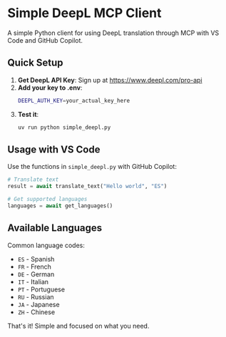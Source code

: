 # Simple DeepL MCP Client

A simple Python client for using DeepL translation through MCP with VS Code and GitHub Copilot.

## Quick Setup

1. **Get DeepL API Key**: Sign up at https://www.deepl.com/pro-api
2. **Add your key to .env**:
   ```bash
   DEEPL_AUTH_KEY=your_actual_key_here
   ```
3. **Test it**:
   ```bash
   uv run python simple_deepl.py
   ```

## Usage with VS Code

Use the functions in `simple_deepl.py` with GitHub Copilot:

```python
# Translate text
result = await translate_text("Hello world", "ES")

# Get supported languages  
languages = await get_languages()
```

## Available Languages

Common language codes:
- `ES` - Spanish
- `FR` - French  
- `DE` - German
- `IT` - Italian
- `PT` - Portuguese
- `RU` - Russian
- `JA` - Japanese
- `ZH` - Chinese

That's it! Simple and focused on what you need.